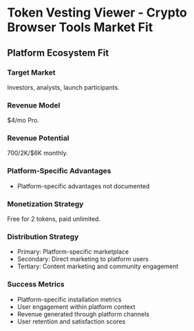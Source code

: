 # Token Vesting Viewer - Crypto Browser Tools Market Fit

## Platform Ecosystem Fit

### Target Market
Investors, analysts, launch participants.

### Revenue Model
$4/mo Pro.

### Revenue Potential
$700/$2K/$6K monthly.

### Platform-Specific Advantages
- Platform-specific advantages not documented

### Monetization Strategy
Free for 2 tokens, paid unlimited.

### Distribution Strategy
- Primary: Platform-specific marketplace
- Secondary: Direct marketing to platform users
- Tertiary: Content marketing and community engagement

### Success Metrics
- Platform-specific installation metrics
- User engagement within platform context
- Revenue generated through platform channels
- User retention and satisfaction scores
